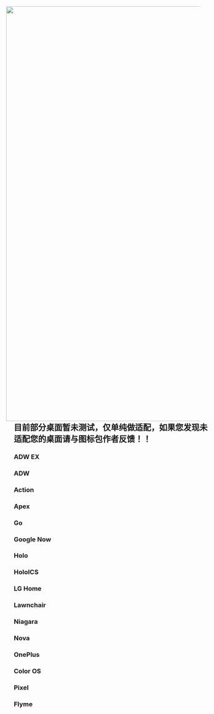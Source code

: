 <img src="https://cdn.lightxi.com/cloudreve/uploads/2023/10/03/fKgc91Mu_Component%201.png" width="1080" align="right" hspace="20" />
 

 ## 目前部分桌面暂未测试，仅单纯做适配，如果您发现未适配您的桌面请与图标包作者反馈！！

 ### ADW EX
 ### ADW
 ### Action
 ### Apex
 ### Go
 ### Google Now
 ### Holo
 ### HoloICS
 ### LG Home
 ### Lawnchair
 ### Niagara
 ### Nova
 ### OnePlus
 ### Color OS
 ### Pixel
 ### Flyme
